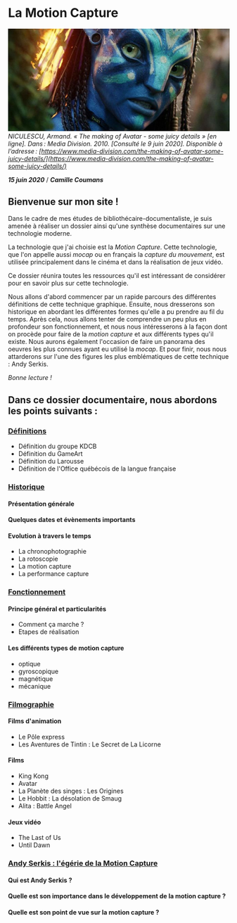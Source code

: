 
# La Motion Capture

[<img src="Images/arton50811.jpg" alt="Gros plan sur Neytiri, héroïne du film Avatar" width="1100"/>](https://www.media-division.com/the-making-of-avatar-some-juicy-details/)
_NICULESCU, Armand. « The making of Avatar - some juicy details » [en ligne]. Dans : *Media Division*. 2010. [Consulté le 9 juin 2020]. Disponible à l’adresse : [https://www.media-division.com/the-making-of-avatar-some-juicy-details/](https://www.media-division.com/the-making-of-avatar-some-juicy-details/)_

**_15 juin 2020_** / **_Camille Coumans_**

## Bienvenue sur mon site !

Dans le cadre de mes études de bibliothécaire-documentaliste, je suis amenée à réaliser un dossier ainsi qu'une synthèse documentaires sur une technologie moderne.

La technologie que j'ai choisie est la _Motion Capture_. Cette technologie, que l'on appelle aussi _mocap_ ou en français la _capture du mouvement_, est utilisée principalement dans le cinéma et dans la réalisation de jeux vidéo.

Ce dossier réunira toutes les ressources qu'il est intéressant de considérer pour en savoir plus sur cette technologie. 

Nous allons d'abord commencer par un rapide parcours des différentes définitions de cette technique graphique. Ensuite, nous dresserons son historique en abordant les différentes formes qu'elle a pu prendre au fil du temps. Après cela, nous allons tenter de comprendre un peu plus en profondeur son fonctionnement, et nous nous intéresserons à la façon dont on procède pour faire de la _motion capture_ et aux différents types qu'il existe. Nous aurons également l'occasion de faire un panorama des oeuvres les plus connues ayant eu utilisé la _mocap_. Et pour finir, nous nous attarderons sur l'une des figures les plus emblématiques de cette technique : Andy Serkis.

_Bonne lecture !_

## Dans ce dossier documentaire, nous abordons les points suivants :

### [Définitions](definitions.md)
- Définition du groupe KDCB
- Définition du GameArt
- Définition du Larousse
- Définition de l'Office québécois de la langue française

### [Historique](histoire.md)
#### Présentation générale
#### Quelques dates et évènements importants
#### Evolution à travers le temps
- La chronophotographie
- La rotoscopie
- La motion capture
- La performance capture

### [Fonctionnement](fonctionnement.md)
#### Principe général et particularités
- Comment ça marche ?
- Etapes de réalisation

#### Les différents types de motion capture
- optique
- gyroscopique
- magnétique
- mécanique

### [Filmographie](filmsjeuxvideo.md)
#### Films d'animation
- Le Pôle express
- Les Aventures de Tintin : Le Secret de La Licorne

#### Films 
- King Kong
- Avatar
- La Planète des singes : Les Origines
- Le Hobbit : La désolation de Smaug 
- Alita : Battle Angel

#### Jeux vidéo
- The Last of Us
- Until Dawn

### [Andy Serkis : l'égérie de la Motion Capture](andyserkis.md)
#### Qui est Andy Serkis ?
#### Quelle est son importance dans le développement de la motion capture ?
#### Quelle est son point de vue sur la motion capture ?
